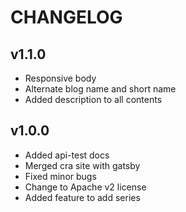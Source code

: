 # CHANGELOG


## v1.1.0
* Responsive body
* Alternate blog name and short name
* Added description to all contents
<!-- * Mobile Nav
* Divided pages into respective categories and routes. -->

## v1.0.0

- Added api-test docs
- Merged cra site with gatsby
- Fixed minor bugs
- Change to Apache v2 license
- Added feature to add series
